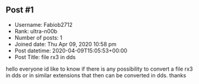 ## Post #1
- Username: Fabiob2712
- Rank: ultra-n00b
- Number of posts: 1
- Joined date: Thu Apr 09, 2020 10:58 pm
- Post datetime: 2020-04-09T15:05:53+00:00
- Post Title: file rx3 in dds

hello everyone id like to know if there is any possibility to convert a file rx3 in dds or in similar extensions that then can be converted in dds. thanks
